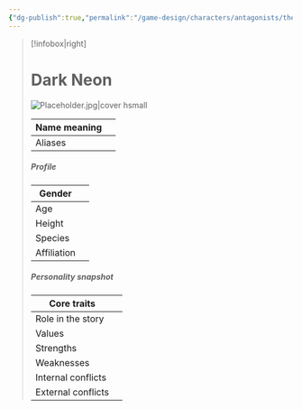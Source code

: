 ```yaml
---
{"dg-publish":true,"permalink":"/game-design/characters/antagonists/the-supreme-commanders/char-sheet-neon/"}
---
```


> [!infobox|right]
> # **Dark Neon**
> ![Placeholder.jpg|cover hsmall](/img/user/Media/Placeholder.jpg)
> 
> | Name meaning |  |
> | ---- | ---- |
> | Aliases |  |
> 
> ##### **Profile**
> | Gender |  |
> | ---- | ---- |
> | Age |  |
> | Height |  |
> | Species |  |
> | Affiliation |  |
> 
> ##### **Personality snapshot**
> | Core traits |  |
> | ---- | ---- |
> | Role in the story |   |
> | Values |  |
> | Strengths |  |
> | Weaknesses |  |
> | Internal conflicts |  |
> | External conflicts |  |!
> 
